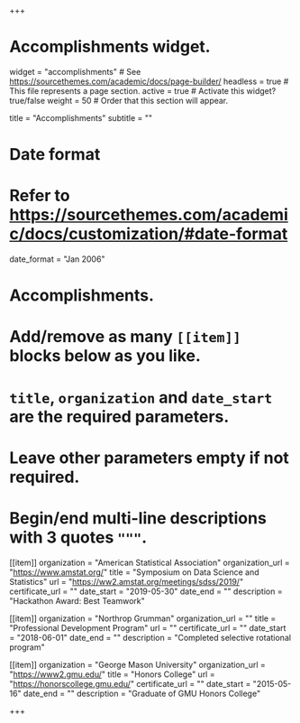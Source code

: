 +++
# Accomplishments widget.
widget = "accomplishments"  # See https://sourcethemes.com/academic/docs/page-builder/
headless = true  # This file represents a page section.
active = true  # Activate this widget? true/false
weight = 50  # Order that this section will appear.

title = "Accomplish&shy;ments"
subtitle = ""

# Date format
#   Refer to https://sourcethemes.com/academic/docs/customization/#date-format
date_format = "Jan 2006"

# Accomplishments.
#   Add/remove as many `[[item]]` blocks below as you like.
#   `title`, `organization` and `date_start` are the required parameters.
#   Leave other parameters empty if not required.
#   Begin/end multi-line descriptions with 3 quotes `"""`.

[[item]]
  organization = "American Statistical Association"
  organization_url = "https://www.amstat.org/"
  title = "Symposium on Data Science and Statistics"
  url = "https://ww2.amstat.org/meetings/sdss/2019/"
  certificate_url = ""
  date_start = "2019-05-30"
  date_end = ""
  description = "Hackathon Award: Best Teamwork"
  
[[item]]
  organization = "Northrop Grumman"
  organization_url = ""
  title = "Professional Development Program"
  url = ""
  certificate_url = ""
  date_start = "2018-06-01"
  date_end = ""
  description = "Completed selective rotational program"
  
[[item]]
  organization = "George Mason University"
  organization_url = "https://www2.gmu.edu/"
  title = "Honors College"
  url = "https://honorscollege.gmu.edu/"
  certificate_url = ""
  date_start = "2015-05-16"
  date_end = ""
  description = "Graduate of GMU Honors College"

+++
